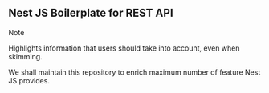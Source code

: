 ## Nest JS Boilerplate for REST API
> [!NOTE]  
> Highlights information that users should take into account, even when skimming.

We shall maintain this repository to enrich maximum number of feature Nest JS provides. 